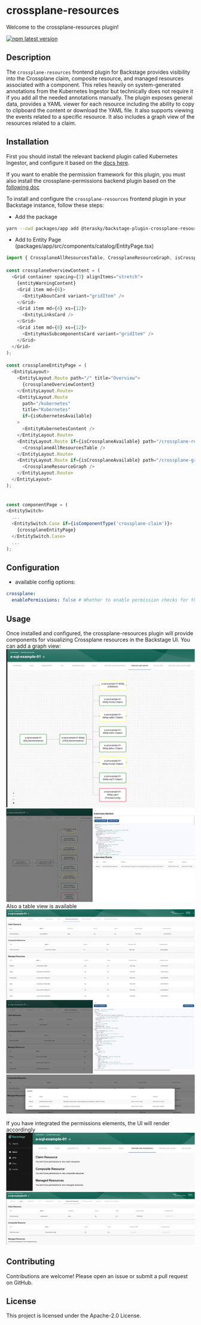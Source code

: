 # crossplane-resources

Welcome to the crossplane-resources plugin!

[![npm latest version](https://img.shields.io/npm/v/@terasky/backstage-plugin-crossplane-resources-frontend/latest.svg)](https://www.npmjs.com/package/@terasky/backstage-plugin-crossplane-resources-frontend)

## Description

The `crossplane-resources` frontend plugin for Backstage provides visibility into the Crossplane claim, composite resource, and managed resources associated with a component. This relies heavily on system-generated annotations from the Kubernetes Ingestor but technically does not require it if you add all the needed annotations manually. The plugin exposes general data, provides a YAML viewer for each resource including the ability to copy to clipboard the content or download the YAML file. It also supports viewing the events related to a specific resource. It also includes a graph view of the resources related to a claim.

## Installation
First you should install the relevant backend plugin called Kubernetes Ingestor, and configure it based on the [docs here](../kubernetes-ingestor/README.md).

If you want to enable the permission framework for this plugin, you must also install the crossplane-permissions backend plugin based on the [following doc](../crossplane-permissions-backend/README.md)

To install and configure the `crossplane-resources` frontend plugin in your Backstage instance, follow these steps:

  * Add the package
  ```bash
  yarn --cwd packages/app add @terasky/backstage-plugin-crossplane-resources-frontend
  ```
  * Add to Entity Page (packages/app/src/components/catalog/EntityPage.tsx)
  ```javascript
  import { CrossplaneAllResourcesTable, CrossplaneResourceGraph, isCrossplaneAvailable } from '@terasky/backstage-plugin-crossplane-resources-frontend';

  const crossplaneOverviewContent = (
    <Grid container spacing={3} alignItems="stretch">
      {entityWarningContent}
      <Grid item md={6}>
        <EntityAboutCard variant="gridItem" />
      </Grid>
      <Grid item md={4} xs={12}>
        <EntityLinksCard />
      </Grid>
      <Grid item md={8} xs={12}>
        <EntityHasSubcomponentsCard variant="gridItem" />
      </Grid>
    </Grid>
  );

  const crossplaneEntityPage = (
    <EntityLayout>
      <EntityLayout.Route path="/" title="Overview">
        {crossplaneOverviewContent}
      </EntityLayout.Route>
      <EntityLayout.Route
        path="/kubernetes"
        title="Kubernetes"
        if={isKubernetesAvailable}
      >
        <EntityKubernetesContent />
      </EntityLayout.Route>
      <EntityLayout.Route if={isCrossplaneAvailable} path="/crossplane-resources" title="Crossplane Resources">
        <CrossplaneAllResourcesTable />
      </EntityLayout.Route>
      <EntityLayout.Route if={isCrossplaneAvailable} path="/crossplane-graph" title="Crossplane Graph">
        <CrossplaneResourceGraph />
      </EntityLayout.Route>
    </EntityLayout>
  );


  const componentPage = (
  <EntitySwitch>
    ...
    <EntitySwitch.Case if={isComponentType('crossplane-claim')}>
      {crossplaneEntityPage}
    </EntitySwitch.Case>
    ...
  );

  ```

## Configuration
* available config options:
```yaml
crossplane:
  enablePermissions: false # Whether to enable permission checks for the crossplane plugin.
```

## Usage
Once installed and configured, the crossplane-resources plugin will provide components for visualizing Crossplane resources in the Backstage UI.
You can add a graph view:
![Graph View](../../images/crossplane-resource-graph.png)
![Events And YAML](../../images/crossplane-graph-yaml-and-events-view.png)
Also a table view is available
![Table](../../images/crossplane-resources.png)
![yaml](../../images/crossplane-yaml-viewer.png)
![events](../../images/crossplane-events.png)

If you have integrated the permissions elements, the UI will render accordingly
![no permissions](../../images/no-permissions.png)
![some permissions](../../images/some-permissions.png)

## Contributing
Contributions are welcome! Please open an issue or submit a pull request on GitHub.

## License
This project is licensed under the Apache-2.0 License.